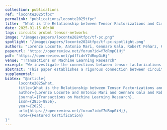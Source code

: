 ```yaml
---
collection: publications
ref: "loconte2025tfpc"
permalink: "publications/loconte2025tfpc"
title:  "What is the Relationship between Tensor Factorizations and Circuits (and How Can We Exploit it)?"
date: 2025-01-15 00:00
tags: circuits probml tensor-networks
image: "/images/papers/loconte2024tfpc/tf-pc.png"
spotlight: "/images/papers/loconte2024tfpc/tf-pc-spotlight.png"
authors: "Lorenzo Loconte, Antonio Mari, Gennaro Gala, Robert Peharz, Cassio de Campos, Erik Quaeghebeur, Gennaro Vessio, Antonio Vergari"
paperurl: "https://openreview.net/forum?id=Y7dRmpGiHj"
pdf: "https://openreview.net/pdf?id=Y7dRmpGiHj"
venue: "Transactions on Machine Learning Research"
excerpt: "We investigate the connections between tensor factorizations and circuits: how the literature of the former can benefit from the theory about the latter, and how we can scale the latter with the former."
abstract: "This paper establishes a rigorous connection between circuit representations and tensor factorizations, two seemingly distinct yet fundamentally related areas. By connecting these fields, we highlight a series of opportunities that can benefit both communities. Our work generalizes popular tensor factorizations within the circuit language, and unifies various circuit learning algorithms under a single, generalized hierarchical factorization framework. Specifically, we introduce a modular 'Lego block' approach to build tensorized circuit architectures. This, in turn, allows us to systematically construct and explore various circuit and tensor factorization models while maintaining tractability. This connection not only clarifies similarities and differences in existing models, but also enables the development of a comprehensive pipeline for building and optimizing new circuit/tensor factorization architectures. We show the effectiveness of our framework through extensive empirical evaluations, and highlight new research opportunities for tensor factorizations in probabilistic modeling."
supplemental: 
bibtex: "@article{
      loconte2025what,
      title={What is the Relationship between Tensor Factorizations and Circuits (and How Can We Exploit it)?}, 
      author={Lorenzo Loconte and Antonio Mari and Gennaro Gala and Robert Peharz and Cassio de Campos and Erik Quaeghebeur and Gennaro Vessio and Antonio Vergari},
      journal={Transactions on Machine Learning Research},      
      issn={2835-8856},
      year={2025},
      url={https://openreview.net/forum?id=Y7dRmpGiHj}, 
      note={Featured Certification}
}"
---
```

